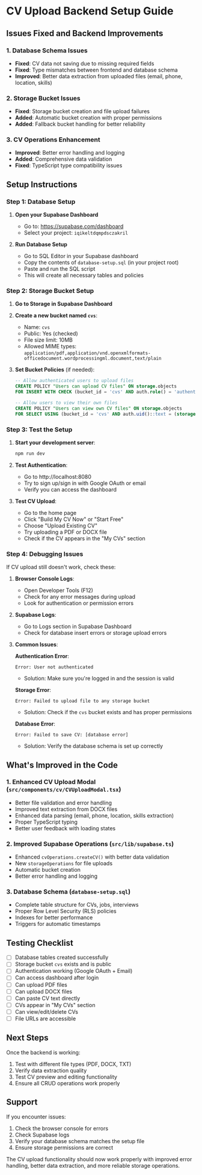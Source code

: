 # CV Upload Backend Setup Guide

## Issues Fixed and Backend Improvements

### 1. Database Schema Issues
- **Fixed**: CV data not saving due to missing required fields
- **Fixed**: Type mismatches between frontend and database schema
- **Improved**: Better data extraction from uploaded files (email, phone, location, skills)

### 2. Storage Bucket Issues
- **Fixed**: Storage bucket creation and file upload failures
- **Added**: Automatic bucket creation with proper permissions
- **Added**: Fallback bucket handling for better reliability

### 3. CV Operations Enhancement
- **Improved**: Better error handling and logging
- **Added**: Comprehensive data validation
- **Fixed**: TypeScript type compatibility issues

## Setup Instructions

### Step 1: Database Setup

1. **Open your Supabase Dashboard**
   - Go to: https://supabase.com/dashboard
   - Select your project: `iqikeltdqmpdsczakril`

2. **Run Database Setup**
   - Go to SQL Editor in your Supabase dashboard
   - Copy the contents of `database-setup.sql` (in your project root)
   - Paste and run the SQL script
   - This will create all necessary tables and policies

### Step 2: Storage Bucket Setup

1. **Go to Storage in Supabase Dashboard**
2. **Create a new bucket named `cvs`**:
   - Name: `cvs`
   - Public: Yes (checked)
   - File size limit: 10MB
   - Allowed MIME types: `application/pdf,application/vnd.openxmlformats-officedocument.wordprocessingml.document,text/plain`

3. **Set Bucket Policies** (if needed):
   ```sql
   -- Allow authenticated users to upload files
   CREATE POLICY "Users can upload CV files" ON storage.objects
   FOR INSERT WITH CHECK (bucket_id = 'cvs' AND auth.role() = 'authenticated');
   
   -- Allow users to view their own files
   CREATE POLICY "Users can view own CV files" ON storage.objects
   FOR SELECT USING (bucket_id = 'cvs' AND auth.uid()::text = (storage.foldername(name))[1]);
   ```

### Step 3: Test the Setup

1. **Start your development server**:
   ```bash
   npm run dev
   ```

2. **Test Authentication**:
   - Go to http://localhost:8080
   - Try to sign up/sign in with Google OAuth or email
   - Verify you can access the dashboard

3. **Test CV Upload**:
   - Go to the home page
   - Click "Build My CV Now" or "Start Free"
   - Choose "Upload Existing CV"
   - Try uploading a PDF or DOCX file
   - Check if the CV appears in the "My CVs" section

### Step 4: Debugging Issues

If CV upload still doesn't work, check these:

1. **Browser Console Logs**:
   - Open Developer Tools (F12)
   - Check for any error messages during upload
   - Look for authentication or permission errors

2. **Supabase Logs**:
   - Go to Logs section in Supabase Dashboard
   - Check for database insert errors or storage upload errors

3. **Common Issues**:
   
   **Authentication Error**:
   ```
   Error: User not authenticated
   ```
   - Solution: Make sure you're logged in and the session is valid
   
   **Storage Error**:
   ```
   Error: Failed to upload file to any storage bucket
   ```
   - Solution: Check if the `cvs` bucket exists and has proper permissions
   
   **Database Error**:
   ```
   Error: Failed to save CV: [database error]
   ```
   - Solution: Verify the database schema is set up correctly

## What's Improved in the Code

### 1. Enhanced CV Upload Modal (`src/components/cv/CVUploadModal.tsx`)
- Better file validation and error handling
- Improved text extraction from DOCX files
- Enhanced data parsing (email, phone, location, skills extraction)
- Proper TypeScript typing
- Better user feedback with loading states

### 2. Improved Supabase Operations (`src/lib/supabase.ts`)
- Enhanced `cvOperations.createCV()` with better data validation
- New `storageOperations` for file uploads
- Automatic bucket creation
- Better error handling and logging

### 3. Database Schema (`database-setup.sql`)
- Complete table structure for CVs, jobs, interviews
- Proper Row Level Security (RLS) policies
- Indexes for better performance
- Triggers for automatic timestamps

## Testing Checklist

- [ ] Database tables created successfully
- [ ] Storage bucket `cvs` exists and is public
- [ ] Authentication working (Google OAuth + Email)
- [ ] Can access dashboard after login
- [ ] Can upload PDF files
- [ ] Can upload DOCX files
- [ ] Can paste CV text directly
- [ ] CVs appear in "My CVs" section
- [ ] Can view/edit/delete CVs
- [ ] File URLs are accessible

## Next Steps

Once the backend is working:
1. Test with different file types (PDF, DOCX, TXT)
2. Verify data extraction quality
3. Test CV preview and editing functionality
4. Ensure all CRUD operations work properly

## Support

If you encounter issues:
1. Check the browser console for errors
2. Check Supabase logs
3. Verify your database schema matches the setup file
4. Ensure storage permissions are correct

The CV upload functionality should now work properly with improved error handling, better data extraction, and more reliable storage operations. 